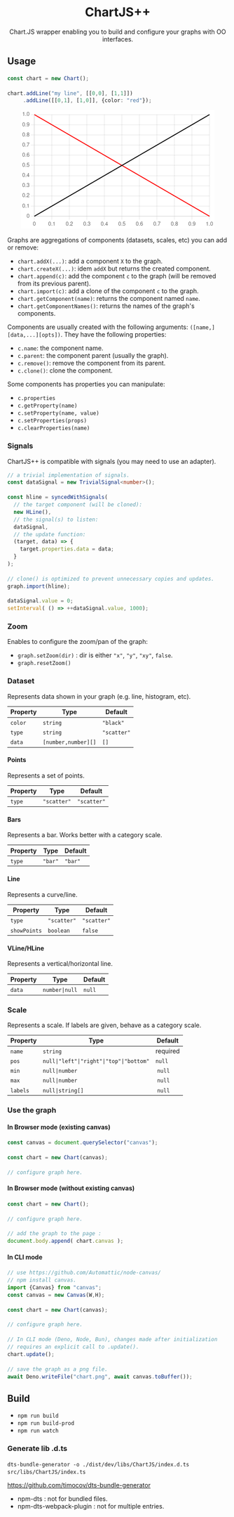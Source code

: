 <div align="center">
  <h1>ChartJS++</h1>

  <p>Chart.JS wrapper enabling you to build and configure your graphs with OO interfaces.</p>
</div>

## Usage

```ts
const chart = new Chart();

chart.addLine("my line", [[0,0], [1,1]])
     .addLine([[0,1], [1,0]], {color: "red"});
```

<p align="center">
  <img src="https://raw.githubusercontent.com/denis-migdal/ChartJS/refs/heads/master/example.png" />
</p>

Graphs are aggregations of components (datasets, scales, etc) you can add or remove:
- `chart.addX(...)`: add a component `X` to the graph.
- `chart.createX(...)`: idem `addX` but returns the created component.
- `chart.append(c)`: add the component `c` to the graph (will be removed from its previous parent).
- `chart.import(c)`: add a clone of the component `c` to the graph.
- `chart.getComponent(name)`: returns the component named `name`.
- `chart.getComponentNames()`: returns the names of the graph's components.

Components are usually created with the following arguments: `([name,][data,...][opts])`. They have the following properties:
- `c.name`: the component name.
- `c.parent`: the component parent (usually the graph).
- `c.remove()`: remove the component from its parent.
- `c.clone()`: clone the component.

Some components has properties you can manipulate:
- `c.properties`
- `c.getProperty(name)`
- `c.setProperty(name, value)`
- `c.setProperties(props)`
- `c.clearProperties(name)`

### Signals

ChartJS++ is compatible with signals (you may need to use an adapter).

```ts
// a trivial implementation of signals.
const dataSignal = new TrivialSignal<number>();

const hline = syncedWithSignals(
  // the target component (will be cloned):
  new HLine(),
  // the signal(s) to listen:
  dataSignal,
  // the update function:
  (target, data) => {
    target.properties.data = data;
  }
);

// clone() is optimized to prevent unnecessary copies and updates.
graph.import(hline);

dataSignal.value = 0;
setInterval( () => ++dataSignal.value, 1000);
```

### Zoom

Enables to configure the zoom/pan of the graph:
- `graph.setZoom(dir)` : dir is either `"x"`, `"y"`, `"xy"`, `false`.
- `graph.resetZoom()`


### Dataset

Represents data shown in your graph (e.g. line, histogram, etc).

| Property | Type | Default |
|----------|------|---------|
| `color` | `string` | `"black"` |
| `type` | `string` | `"scatter"` |
| `data` | `[number,number][]` | `[]` |


#### Points

Represents a set of points.

| Property | Type | Default |
|----------|------|---------|
| `type` | `"scatter"` | `"scatter"` |

#### Bars

Represents a bar. Works better with a category scale.

| Property | Type | Default |
|----------|------|---------|
| `type` | `"bar"` | `"bar"` |

#### Line

Represents a curve/line.

| Property | Type | Default |
|----------|------|---------|
| `type` | `"scatter"` | `"scatter"` |
| `showPoints` | `boolean` | `false` |

#### VLine/HLine

Represents a vertical/horizontal line.

| Property | Type | Default |
|----------|------|---------|
| `data` | `number\|null` | `null` |

### Scale

Represents a scale. If labels are given, behave as a category scale.

| Property | Type | Default |
|----------|------|---------|
| `name` | `string` | required |
| `pos` | `null\|"left"\|"right"\|"top"\|"bottom"` | `null` |
| `min` | `null\|number` | `null` |
| `max` | `null\|number` | `null` |
| `labels` | `null\|string[]` | `null` |

### Use the graph

#### In Browser mode (existing canvas)

```ts
const canvas = document.querySelector("canvas");

const chart = new Chart(canvas);

// configure graph here.
```

#### In Browser mode (without existing canvas)

```ts
const chart = new Chart();

// configure graph here.

// add the graph to the page :
document.body.append( chart.canvas );
```

#### In CLI mode

```ts
// use https://github.com/Automattic/node-canvas/
// npm install canvas.
import {Canvas} from "canvas";
const canvas = new Canvas(W,H);

const chart = new Chart(canvas);

// configure graph here.

// In CLI mode (Deno, Node, Bun), changes made after initialization
// requires an explicit call to .update().
chart.update();

// save the graph as a png file.
await Deno.writeFile("chart.png", await canvas.toBuffer());
```

## Build

- `npm run build`
- `npm run build-prod`
- `npm run watch`

### Generate lib .d.ts

`dts-bundle-generator -o ./dist/dev/libs/ChartJS/index.d.ts src/libs/ChartJS/index.ts`

https://github.com/timocov/dts-bundle-generator

- npm-dts : not for bundled files.
- npm-dts-webpack-plugin : not for multiple entries.